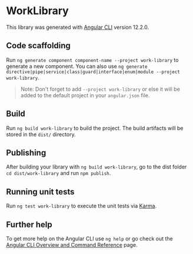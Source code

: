 # WorkLibrary

This library was generated with [Angular CLI](https://github.com/angular/angular-cli) version 12.2.0.

## Code scaffolding

Run `ng generate component component-name --project work-library` to generate a new component. You can also use `ng generate directive|pipe|service|class|guard|interface|enum|module --project work-library`.
> Note: Don't forget to add `--project work-library` or else it will be added to the default project in your `angular.json` file. 

## Build

Run `ng build work-library` to build the project. The build artifacts will be stored in the `dist/` directory.

## Publishing

After building your library with `ng build work-library`, go to the dist folder `cd dist/work-library` and run `npm publish`.

## Running unit tests

Run `ng test work-library` to execute the unit tests via [Karma](https://karma-runner.github.io).

## Further help

To get more help on the Angular CLI use `ng help` or go check out the [Angular CLI Overview and Command Reference](https://angular.io/cli) page.
